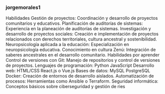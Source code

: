 ### jorgemorales1
Habilidades
Gestión de proyectos: Coordinación y desarrollo de proyectos comunitarios y educativos.
Planificación de auditorías de sistemas: Experiencia en la planeación de auditorías de sistemas.
Investigación y desarrollo de proyectos sociales: Creación e implementación de proyectos relacionados con derechos territoriales, cultura ancestral y sostenibilidad.
Neuropsicología aplicada a la educación: Especialización en neuropsicología educativa.
Conocimiento en cultura Zenú: Integración de saberes ancestrales en el desarrollo comunitario.
Habilidades por aprender
Control de versiones con Git: Manejo de repositorios y control de versiones de proyectos.
Lenguajes de programación:
Python
JavaScript
Desarrollo web:
HTML/CSS
React.js o Vue.js
Bases de datos:
MySQL
PostgreSQL
Docker: Creación de entornos de desarrollo aislados.
Automatización de procesos: Herramientas como Ansible o Terraform.
Seguridad informática: Conceptos básicos sobre ciberseguridad y gestión de ries